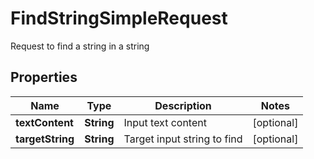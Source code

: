 

# FindStringSimpleRequest

Request to find a string in a string
## Properties

Name | Type | Description | Notes
------------ | ------------- | ------------- | -------------
**textContent** | **String** | Input text content |  [optional]
**targetString** | **String** | Target input string to find |  [optional]




